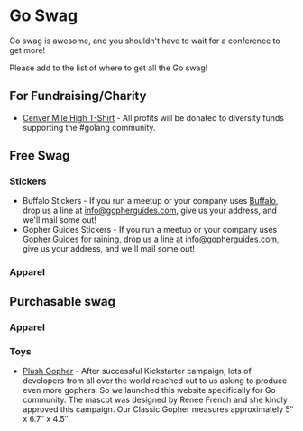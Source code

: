 # Go Swag
Go swag is awesome, and you shouldn't have to wait for a conference to get more!

Please add to the list of where to get all the Go swag!

## For Fundraising/Charity

* [Cenver Mile High T-Shirt](https://teespring.com/denvergophers-always#pid=369&cid=6513&sid=front) - All profits will be donated to diversity funds supporting the #golang community.

## Free Swag

### Stickers

* Buffalo Stickers - If you run a meetup or your company uses [Buffalo](http://gobuffalo.io/), drop us a line at info@gopherguides.com, give us your address, and we'll mail some out!
* Gopher Guides Stickers - If you run a meetup or your company uses [Gopher Guides](http://www.gopherguides.com) for raining, drop us a line at info@gopherguides.com, give us your address, and we'll mail some out!

### Apparel

## Purchasable swag

### Apparel

### Toys

* [Plush Gopher](https://getgogopher.com/) -  After successful Kickstarter campaign, lots of developers from all over the world reached out to us asking to produce even more gophers. So we launched this website specifically for Go community. The mascot was designed by Renee French and she kindly approved this campaign.
Our Classic Gopher measures approximately 5″ x 6.7″ x 4.5″.
